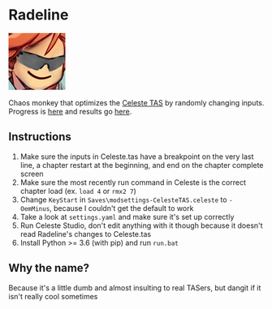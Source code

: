 # Radeline
[![buhbaiSG](buhbaiSG.png)](https://www.frankerfacez.com/emoticon/316755-buhbaiSG)

Chaos monkey that optimizes the [Celeste TAS](https://github.com/ShootMe/CelesteTAS) by randomly changing inputs. Progress is [here](https://github.com/Kataiser/radeline/projects/1) and results go [here](https://github.com/Kataiser/CelesteTAS/tree/radeline-results).

## Instructions
1. Make sure the inputs in Celeste.tas have a breakpoint on the very last line, a chapter restart at the beginning, and end on the chapter complete screen
2. Make sure the most recently run command in Celeste is the correct chapter load (ex. `load 4` or `rmx2 7`)
3. Change `KeyStart` in `Saves\modsettings-CelesteTAS.celeste` to `- OemMinus`, because I couldn't get the default to work
4. Take a look at `settings.yaml` and make sure it's set up correctly
5. Run Celeste Studio, don't edit anything with it though because it doesn't read Radeline's changes to Celeste.tas
5. Install Python >= 3.6 (with pip) and run `run.bat`

## Why the name?
Because it's a little dumb and almost insulting to real TASers, but dangit if it isn't really cool sometimes 

